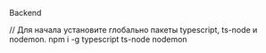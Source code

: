 Backend

// Для начала установите глобально пакеты typescript, ts-node и nodemon.
npm i -g typescript ts-node nodemon